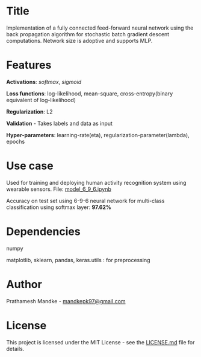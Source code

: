 # Title

Implementation of a fully connected feed-forward neural network using the back propagation algorithm for
stochastic batch gradient descent computations. Network size is adoptive and supports MLP.

# Features

**Activations**: _softmax_, _sigmoid_  

**Loss functions**: log-likelihood, mean-square, cross-entropy(binary equivalent of log-likelihood)

**Regularization**: L2

**Validation** - Takes labels and data as input

**Hyper-parameters**: learning-rate(eta), regularization-parameter(lambda), epochs

# Use case

Used for training and deploying human activity recognition system using wearable sensors.
File: [model_6_9_6.ipynb](model_6_9_6.ipynb)

Accuracy on test set using 6-9-6 neural network for multi-class classification using
softmax layer: **97.62%**

# Dependencies

numpy

matplotlib, sklearn, pandas, keras.utils : for preprocessing

# Author

Prathamesh Mandke - mandkepk97@gmail.com

# License

This project is licensed under the MIT License - see the [LICENSE.md](LICENSE.md) file for details.
